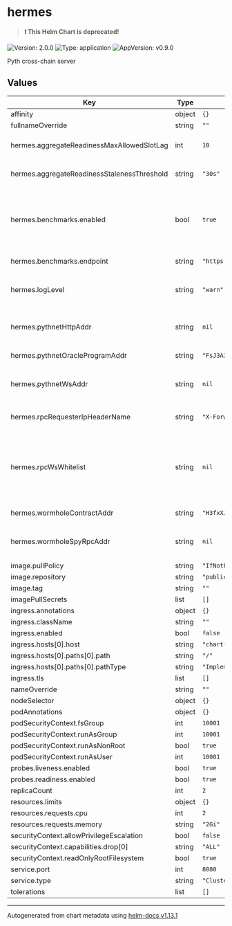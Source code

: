 # hermes

> **:exclamation: This Helm Chart is deprecated!**

![Version: 2.0.0](https://img.shields.io/badge/Version-2.0.0-informational?style=flat-square) ![Type: application](https://img.shields.io/badge/Type-application-informational?style=flat-square) ![AppVersion: v0.9.0](https://img.shields.io/badge/AppVersion-v0.9.0-informational?style=flat-square)

Pyth cross-chain server

## Values

| Key | Type | Default | Description |
|-----|------|---------|-------------|
| affinity | object | `{}` |  |
| fullnameOverride | string | `""` |  |
| hermes.aggregateReadinessMaxAllowedSlotLag | int | `10` | Aggregate readiness max allowed slot lag |
| hermes.aggregateReadinessStalenessThreshold | string | `"30s"` | Aggregate readiness staleness threshold |
| hermes.benchmarks.enabled | bool | `true` | Enable benchmarks. Benchmarks endpoint does not support Hermes Beta yet and you need to disable it for that. |
| hermes.benchmarks.endpoint | string | `"https://benchmarks.pyth.network"` | Benchmarks endpoint. |
| hermes.logLevel | string | `"warn"` | Hermes log level. Valid values are: trace, debug, info, warn, error |
| hermes.pythnetHttpAddr | string | `nil` | Pythnet Http RPC address. Must be set. Example: http://1.2.3.4:8899 |
| hermes.pythnetOracleProgramAddr | string | `"FsJ3A3u2vn5cTVofAjvy6y5kwABJAqYWpe4975bi2epH"` | Pythnet Pyth Oracle Program address. |
| hermes.pythnetWsAddr | string | `nil` | Pythnet Websocket RPC address. Must be set. Example: ws://1.2.3.4:8900 |
| hermes.rpcRequesterIpHeaderName | string | `"X-Forwarded-For"` | Header name to fetch the requester ip address from. |
| hermes.rpcWsWhitelist | string | `nil` | Whitelisted ip network addresses (in CIDR notation) against websocket ratelimit (separated by comma). Example: 1.2.0.0/24,3.0.0.0/8 |
| hermes.wormholeContractAddr | string | `"H3fxXJ86ADW2PNuDDmZJg6mzTtPxkYCpNuQUTgmJ7AjU"` | Wormhole contract address |
| hermes.wormholeSpyRpcAddr | string | `nil` | Wormhole spy rpc address. Must be set. Example: http://1.2.3.4:7072 |
| image.pullPolicy | string | `"IfNotPresent"` |  |
| image.repository | string | `"public.ecr.aws/pyth-network/hermes"` |  |
| image.tag | string | `""` |  |
| imagePullSecrets | list | `[]` |  |
| ingress.annotations | object | `{}` |  |
| ingress.className | string | `""` |  |
| ingress.enabled | bool | `false` |  |
| ingress.hosts[0].host | string | `"chart-example.local"` |  |
| ingress.hosts[0].paths[0].path | string | `"/"` |  |
| ingress.hosts[0].paths[0].pathType | string | `"ImplementationSpecific"` |  |
| ingress.tls | list | `[]` |  |
| nameOverride | string | `""` |  |
| nodeSelector | object | `{}` |  |
| podAnnotations | object | `{}` |  |
| podSecurityContext.fsGroup | int | `10001` |  |
| podSecurityContext.runAsGroup | int | `10001` |  |
| podSecurityContext.runAsNonRoot | bool | `true` |  |
| podSecurityContext.runAsUser | int | `10001` |  |
| probes.liveness.enabled | bool | `true` |  |
| probes.readiness.enabled | bool | `true` |  |
| replicaCount | int | `2` |  |
| resources.limits | object | `{}` |  |
| resources.requests.cpu | int | `2` |  |
| resources.requests.memory | string | `"2Gi"` |  |
| securityContext.allowPrivilegeEscalation | bool | `false` |  |
| securityContext.capabilities.drop[0] | string | `"ALL"` |  |
| securityContext.readOnlyRootFilesystem | bool | `true` |  |
| service.port | int | `8080` |  |
| service.type | string | `"ClusterIP"` |  |
| tolerations | list | `[]` |  |

----------------------------------------------
Autogenerated from chart metadata using [helm-docs v1.13.1](https://github.com/norwoodj/helm-docs/releases/v1.13.1)
